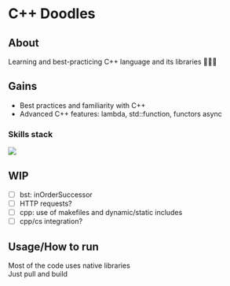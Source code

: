 # C++ Doodles

## About
Learning and best-practicing C++ language and its libraries 📝🧑‍🎓

## Gains
- Best practices and familiarity with C++
- Advanced C++ features: lambda, std::function, functors async

### Skills stack
![](https://shields.io/badge/-c++20-4377cb?logo=cplusplus)

## WIP
- [ ] bst: inOrderSuccessor
- [ ] HTTP requests?
- [ ] cpp: use of makefiles and dynamic/static includes
- [ ] cpp/cs integration?

## Usage/How to run
Most of the code uses native libraries<br>
Just pull and build